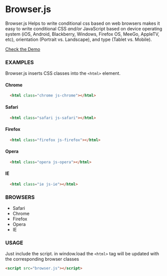# Browser.js

Browser.js Helps to write conditional css based on web browsers makes it easy to write conditional CSS _and/or_ JavaScript based on device operating system (iOS, Android, Blackberry, Windows, Firefox OS, MeeGo, AppleTV, etc), orientation (Portrait vs. Landscape), and type (Tablet vs. Mobile).

[Check the Demo](http://juandresyn.com/apps/browser/)

### EXAMPLES

Browser.js inserts CSS classes into the `<html>` element.

#### Chrome

``` html
  <html class="chrome js-chrome"></html>
``` 

#### Safari


``` html
  <html class="safari js-safari"></html>
``` 

#### Firefox


``` html
  <html class="firefox js-firefox"></html>
``` 

#### Opera


``` html
  <html class="opera js-opera"></html>
``` 

#### IE


``` html
  <html class="ie js-ie"></html>
``` 

###  BROWSERS

* Safari
* Chrome
* Firefox
* Opera
* IE

### USAGE

Just include the script. in window.load  the `<html>` tag will be updated with the corresponding browser classes

``` html
<script src="browser.js"></script>
```
